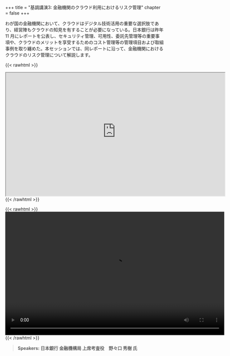 +++
title = "基調講演3: 金融機関のクラウド利用におけるリスク管理"
chapter = false
+++

わが国の金融機関において、クラウドはデジタル技術活用の重要な選択肢であり、経営陣もクラウドの知見を有することが必要になっている。日本銀行は昨年 11 月にレポートを公表し、セキュリティ管理、可用性、委託先管理等の重要事項や、クラウドのメリットを享受するためのコスト管理等の管理項目および取組事例を取り纏めた。本セッションでは、同レポートに沿って、金融機関におけるクラウドのリスク管理について解説します。

{{< rawhtml >}}
<iframe src="https://awssecurityroadshowjapan2021.s3.ap-northeast-1.amazonaws.com/OnDemandTracks/keynote_3.pdf" width="696" height="392"></iframe>
{{< /rawhtml >}}

{{< rawhtml >}}
<video width="696" height="392" controls>
  <source src="https://awssecurityroadshowjapan2021.s3.ap-northeast-1.amazonaws.com/OnDemandTracks/keynote_3.mp4" type="video/mp4">
  Your browser doesn't support video.
</video>
{{< /rawhtml >}}

>  **Speakers: 日本銀行 金融機構局 上席考査役　野々口 秀樹 氏** 

